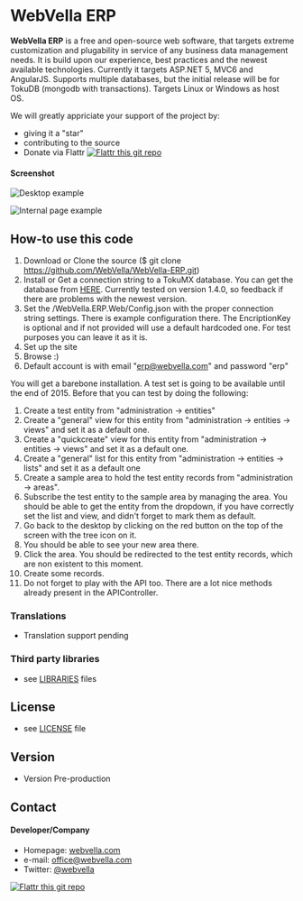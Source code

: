 WebVella ERP
======
**WebVella ERP** is a free and open-source web software, that targets extreme customization and plugability in service of any business data management needs. It is build upon our experience, best practices and the newest available technologies. Currently it targets ASP.NET 5, MVC6 and AngularJS. Supports multiple databases, but the initial release will be for TokuDB (mongodb with transactions). Targets Linux or Windows as host OS.

We will greatly appriciate your support of the project by: 
* giving it a "star" 
* contributing to the source
* Donate via Flattr [![Flattr this git repo](http://api.flattr.com/button/flattr-badge-large.png)](https://flattr.com/submit/auto?user_id=webvella&url=https://github.com/WebVella/WebVella-ERP&title=WebVella-ERP&language=&tags=github&category=software) 

#### Screenshot
![Desktop example](https://cloud.githubusercontent.com/assets/341637/7510849/05e25a66-f4a9-11e4-8d2a-b19113017986.PNG "desktop example")

![Internal page example](https://cloud.githubusercontent.com/assets/341637/7510850/05e35cae-f4a9-11e4-8bfb-81640d82ce72.PNG "internal page example")

## How-to use this code
1. Download or Clone the source ($ git clone https://github.com/WebVella/WebVella-ERP.git)
2. Install or Get a connection string to a TokuMX database. You can get the database from [HERE](https://www.percona.com/downloads/percona-tokumx-community-edition). Currently tested on version 1.4.0, so feedback if there are problems with the newest version.
3. Set the /WebVella.ERP.Web/Config.json with the proper connection string settings. There is example configuration there. The EncriptionKey is optional and if not provided will use a default hardcoded one. For test purposes you can leave it as it is.
4. Set up the site 
5. Browse :)
6. Default account is with email "erp@webvella.com" and password "erp"


You will get a barebone installation. A test set is going to be available until the end of 2015. Before that you can test by doing the following:
1. Create a test entity from "administration -> entities"
2. Create a "general" view for this entity from "administration -> entities -> views" and set it as a default one.
3. Create a "quickcreate" view for this entity from "administration -> entities -> views" and set it as a default one.
4. Create a "general" list for this entity from "administration -> entities -> lists" and set it as a default one
5. Create a sample area to hold the test entity records from "administration -> areas".
6. Subscribe the test entity to the sample area by managing the area. You should be able to get the entity from the dropdown, if you have correctly set the list and view, and didn't forget to mark them as default.
7. Go back to the desktop by clicking on the red button on the top of the screen with the tree icon on it.
8. You should be able to see your new area there. 
9. Click the area. You should be redirected to the test entity records, which are non existent to this moment.
10. Create some records.
11. Do not forget to play with the API too. There are a lot nice methods already present in the APIController.

### Translations
* Translation support pending

### Third party libraries
* see [LIBRARIES](https://github.com/WebVella/WebVella-ERP/blob/master/LIBRARIES.md) files

## License 
* see [LICENSE](https://github.com/WebVella/WebVella-ERP/blob/master/LICENSE.txt) file

## Version 
* Version Pre-production

## Contact
#### Developer/Company
* Homepage: [webvella.com](http://webvella.com)
* e-mail: [office@webvella.com](office@webvella.com)
* Twitter: [@webvella](https://twitter.com/webvella "webvella on twitter")


[![Flattr this git repo](http://api.flattr.com/button/flattr-badge-large.png)](https://flattr.com/submit/auto?user_id=webvella&url=https://github.com/WebVella/WebVella-ERP&title=WebVella-ERP&language=&tags=github&category=software) 